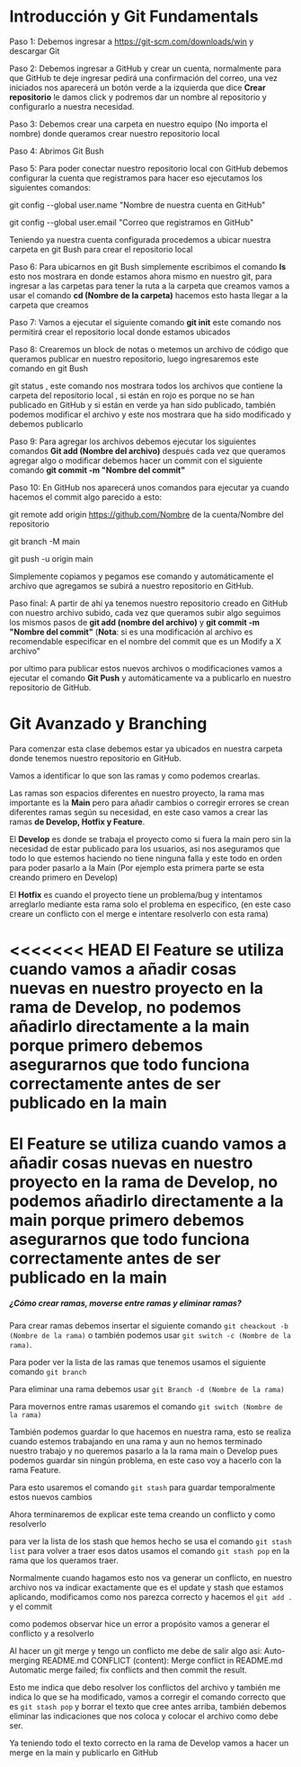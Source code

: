 # Introducción y Git Fundamentals





Paso 1: Debemos ingresar a https://git-scm.com/downloads/win y descargar Git

Paso 2: Debemos ingresar a GitHub y crear un cuenta, normalmente para que GitHub te deje ingresar pedirá una confirmación del correo, una vez iniciados nos aparecerá un botón verde a la izquierda que dice **Crear repositorio** le damos click y podremos dar un nombre al repositorio y configurarlo a nuestra necesidad.

Paso 3: Debemos crear una carpeta en nuestro equipo (No importa el nombre) donde queramos crear nuestro repositorio local

Paso 4: Abrimos Git Bush

Paso 5: Para poder conectar nuestro repositorio local con GitHub debemos configurar la cuenta que registramos para hacer eso ejecutamos los siguientes comandos:



git config --global user.name "Nombre de nuestra cuenta en GitHub"

git config --global user.email "Correo que registramos en GitHub"



Teniendo ya nuestra cuenta configurada procedemos a ubicar nuestra carpeta en git Bush para crear el repositorio local

Paso 6: Para ubicarnos en git Bush simplemente escribimos el comando **ls** esto nos mostrara en donde estamos ahora mismo en nuestro git, para ingresar a las carpetas para tener la ruta a la carpeta que creamos vamos a usar el comando **cd (Nombre de la carpeta)** hacemos esto hasta llegar a la carpeta que creamos

Paso 7: Vamos a ejecutar el siguiente comando **git init** este comando nos permitirá crear el repositorio local donde estamos ubicados

Paso 8: Crearemos un block de notas o metemos un archivo de código que queramos publicar en nuestro repositorio, luego ingresaremos este comando en git Bush



git status , este comando nos mostrara todos los archivos que contiene la carpeta del repositorio local , si están en rojo es porque no se han publicado en GitHub y si están en verde ya han sido publicado, también podemos modificar el archivo y este nos mostrara que ha sido modificado y debemos publicarlo

Paso 9: Para agregar los archivos debemos ejecutar los siguientes comandos **Git add (Nombre del archivo)** después cada vez que queramos agregar algo o modificar debemos hacer un commit con el siguiente comando **git commit -m "Nombre del commit"**

Paso 10: En GitHub nos aparecerá unos comandos para ejecutar ya cuando hacemos el commit algo parecido a esto:



git remote add origin https://github.com/Nombre de la cuenta/Nombre del repositorio

git branch -M main

git push -u origin main



Simplemente copiamos y pegamos ese comando y automáticamente el archivo que agregamos se subirá a nuestro repositorio en GitHub.



Paso final: A partir de ahí ya tenemos nuestro repositorio creado en GitHub con nuestro archivo subido, cada vez que queramos subir algo seguimos los mismos pasos de **git add (nombre del archivo)** y **git commit -m "Nombre del commit"** (**Nota**: si es una modificación al archivo es recomendable especificar en el nombre del commit que es un Modify a X archivo"



por ultimo para publicar estos nuevos archivos o modificaciones vamos a ejecutar el comando **Git Push** y automáticamente va a publicarlo en nuestro repositorio de GitHub.





# Git Avanzado y Branching







Para comenzar esta clase debemos estar ya ubicados en nuestra carpeta donde tenemos nuestro repositorio en GitHub.



Vamos a identificar lo que son las ramas y como podemos crearlas.

Las ramas son espacios diferentes en nuestro proyecto, la rama mas importante es la **Main** pero para añadir cambios o corregir errores se crean diferentes ramas según su necesidad, en este caso vamos a crear las ramas **de Develop, Hotfix y Feature**. 



El **Develop** es donde se trabaja el proyecto como si fuera la main pero sin la necesidad de estar publicado para los usuarios, asi nos aseguramos que todo lo que estemos haciendo no tiene ninguna falla y este todo en orden para poder pasarlo a la Main (Por ejemplo esta primera parte se esta creando primero en Develop)

El **Hotfix** es cuando el proyecto tiene un problema/bug y intentamos arreglarlo mediante esta rama solo el problema en especifico, (en este caso creare un conflicto con el merge e intentare resolverlo con esta rama)

<<<<<<< HEAD
El **Feature** se utiliza cuando vamos a añadir cosas nuevas en nuestro proyecto en la rama de **Develop**, no podemos añadirlo directamente a la main porque primero debemos asegurarnos que todo funciona correctamente antes de ser publicado en la main 
=======
El **Feature** se utiliza cuando vamos a añadir cosas nuevas en nuestro proyecto en la rama de **Develop**, no podemos añadirlo directamente a la main porque primero debemos asegurarnos que todo funciona correctamente antes de ser publicado en la main
=======
##### **¿Cómo crear ramas, moverse entre ramas y eliminar ramas?**




Para crear ramas debemos insertar el siguiente comando `git cheackout -b (Nombre de la rama)` o también podemos usar `git switch -c (Nombre de la rama)`.

Para poder ver la lista de las ramas que tenemos usamos el siguiente comando `git branch`

Para eliminar una rama debemos usar `git Branch -d (Nombre de la rama)`

Para movernos entre ramas usaremos el comando `git switch (Nombre de la rama)`



También podemos guardar lo que hacemos en nuestra rama, esto se realiza cuando estemos trabajando en una rama y aun no hemos terminado nuestro trabajo y no queremos pasarlo a la la rama main o Develop pues podemos guardar sin ningún problema, en este caso voy a hacerlo con la rama Feature.



Para esto usaremos el comando `git stash` para guardar temporalmente estos nuevos cambios

Ahora terminaremos de explicar este tema creando un conflicto y como resolverlo

para ver la lista de los stash que hemos hecho se usa el comando `git stash list`
para volver a traer esos datos usamos el comando `git stash pop` en la rama que los queramos traer.

Normalmente cuando hagamos esto nos va generar un conflicto, en nuestro archivo nos va indicar exactamente que es el update y stash que estamos aplicando, modificamos como nos parezca correcto y hacemos el `git add .` y el commit

como podemos observar hice un error a propósito vamos a generar el conflicto y a resolverlo

Al hacer un git merge y tengo un conflicto me debe de salir algo asi:
Auto-merging README.md
CONFLICT (content): Merge conflict in README.md
Automatic merge failed; fix conflicts and then commit the result.

Esto me indica que debo resolver los conflictos del archivo y también me indica lo que se ha modificado, vamos a corregir el comando correcto que es `git stash pop` y borrar el texto que cree antes arriba, también debemos eliminar las indicaciones que nos coloca y colocar el archivo como debe ser.

Ya teniendo todo el texto correcto en la rama de Develop vamos a hacer un merge en la main y publicarlo en GitHub 

